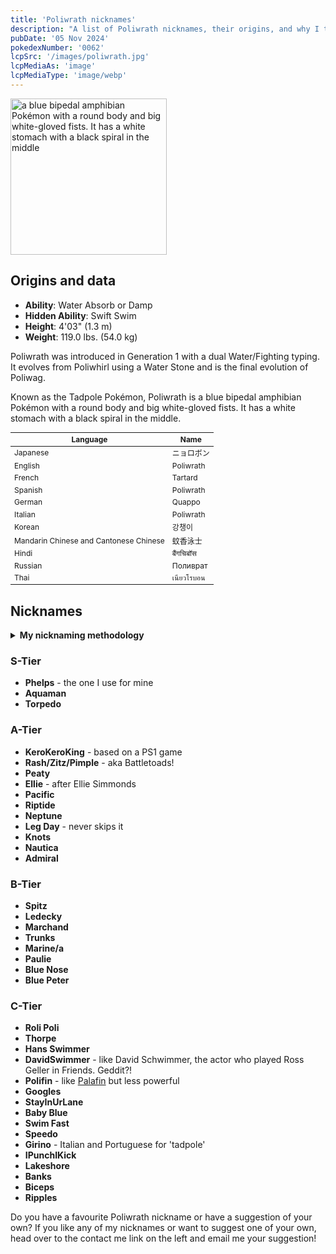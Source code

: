 ```yaml
---
title: 'Poliwrath nicknames'
description: "A list of Poliwrath nicknames, their origins, and why I think they're cool."
pubDate: '05 Nov 2024'
pokedexNumber: '0062'
lcpSrc: '/images/poliwrath.jpg'
lcpMediaAs: 'image'
lcpMediaType: 'image/webp'
---
```

<div class="img-center">
	<picture>
		<source srcset="/images/poliwrath.webp" type="image/webp">
		<img src="/images/poliwrath.jpg" width="250px" height="250px" alt="a blue bipedal amphibian Pokémon with a round body and big white-gloved fists. It has a white stomach with a black spiral in the middle">
	</picture>
</div>

## Origins and data
<div class="room-box">
	<div class="room-box-left">
		<ul>
			<li><strong>Ability</strong>: Water Absorb or Damp</li>
			<li><strong>Hidden Ability</strong>: Swift Swim</li>
			<li><strong>Height</strong>: 4'03" (1.3 m)</li>
			<li><strong>Weight</strong>: 119.0 lbs. (54.0 kg)</li>
		</ul>
		<p>Poliwrath was introduced in Generation 1 with a dual Water/Fighting typing. It evolves from Poliwhirl using a Water Stone and is the final evolution of Poliwag.</p>
		<p>Known as the Tadpole Pokémon, Poliwrath is a blue bipedal amphibian Pokémon with a round body and big white-gloved fists. It has a white stomach with a black spiral in the middle.</q></p>
	</div>
	<div class="room-box-right">
		<table class="room-table" style="font-size:12px">
			<thead>
				<tr>
					<th>Language</th>
					<th>Name</th>
				</tr>
			</thead>
			<tbody>
				<tr>
					<td>Japanese</td>
					<td><span lang="ja">ニョロボン</span></td>
				</tr>
				<tr>
					<td>English</td>
					<td>Poliwrath</td>
				</tr>
				<tr>
					<td>French</td>
					<td>Tartard</td>
				</tr>
				<tr>
					<td>Spanish</td>
					<td>Poliwrath</td>
				</tr>
				<tr>
					<td>German</td>
					<td>Quappo</td>
				</tr>
				<tr>
					<td>Italian</td>
					<td>Poliwrath</td>
				</tr>
				<tr>
					<td>Korean</td>
					<td><span lang="ko">강챙이</span></td>
				</tr>
				<tr>
					<td>Mandarin Chinese and Cantonese Chinese</td>
					<td><span lang="zh">蚊香泳士</span></td>
				</tr>
				<tr>
					<td>Hindi</td>
					<td><span lang="hi">बैंगचिबॉस</span></td>
				</tr>
				<tr>
					<td>Russian</td>
					<td><span lang="ru">Поливрат</span></td>
				</tr>
				<tr>
					<td>Thai</td>
					<td><span lang="th">เนียวโรบอน</span></td>
				</tr>
			</tbody>
		</table>
	</div>
</div>

## Nicknames
<section class="deets">
	<details>
	<summary><strong>My nicknaming methodology</strong></summary>
	<ul>
		<li>I rank nicknames by lettered tiers: S, A, B, C, and D. S is the best and D is the worst.</li>
		<li>I'll usually list my inspiration for a nickname so you know where they came from.</li>
	</ul>
	</details>
</section>

### S-Tier

* **Phelps** - the one I use for mine
* **Aquaman**
* **Torpedo**

### A-Tier

* **KeroKeroKing** - based on a PS1 game
* **Rash/Zitz/Pimple** - aka Battletoads!
* **Peaty**
* **Ellie** - after Ellie Simmonds
* **Pacific**
* **Riptide**
* **Neptune**
* **Leg Day** - never skips it
* **Knots**
* **Nautica**
* **Admiral**

### B-Tier

* **Spitz**
* **Ledecky**
* **Marchand**
* **Trunks**
* **Marine/a**
* **Paulie**
* **Blue Nose**
* **Blue Peter**

### C-Tier

* **Roli Poli**
* **Thorpe**
* **Hans Swimmer**
* **DavidSwimmer** - like David Schwimmer, the actor who played Ross Geller in Friends. Geddit?!
* **Polifin** - like [Palafin](/nicknames/palafin/) but less powerful
* **Googles**
* **StayInUrLane**
* **Baby Blue**
* **Swim Fast**
* **Speedo**
* **Girino** - Italian and Portuguese for 'tadpole'
* **IPunchIKick**
* **Lakeshore**
* **Banks**
* **Biceps**
* **Ripples**

Do you have a favourite Poliwrath nickname or have a suggestion of your own? If you like any of my nicknames or want to suggest one of your own, head over to the contact me link on the left and email me your suggestion!